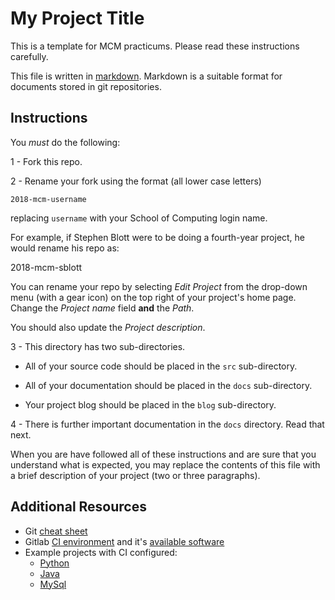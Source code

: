 # My Project Title

This is a template for MCM practicums.  Please read these instructions carefully.

This file is written in
[markdown](https://guides.github.com/features/mastering-markdown/).  Markdown
is a suitable format for documents stored in git repositories.

## Instructions

You *must* do the following:

1 - Fork this repo.

2 - Rename your fork using the format (all lower case letters)

    2018-mcm-username

replacing `username` with your School of Computing login name.

For example, if Stephen Blott were to be doing a fourth-year project, he would rename
his repo as:

 2018-mcm-sblott

You can rename your repo by selecting *Edit Project* from the drop-down menu
(with a gear icon) on the top right of your project's home page.  Change the
*Project name* field **and** the *Path*.

You should also update the *Project description*.

3 - This directory has two sub-directories.

- All of your source code should be placed in the `src` sub-directory.

- All of your documentation should be placed in the `docs` sub-directory.

- Your project blog should be placed in the `blog` sub-directory. 


4 - There is further important documentation in the `docs` directory.  Read that next.

When you are have followed all of these instructions and are sure that you
understand what is expected, you may replace the contents of this file with a
brief description of your project (two or three paragraphs).

## Additional Resources

- Git [cheat sheet](https://gitlab.computing.dcu.ie/sblott/local-gitlab-documentation/blob/master/cheat-sheet.md)
- Gitlab [CI environment](https://gitlab.computing.dcu.ie/sblott/docker-ci-environment) and it's [available software](https://gitlab.computing.dcu.ie/sblott/docker-ci-environment/blob/master/Dockerfile)
- Example projects with CI configured:
   * [Python](https://gitlab.computing.dcu.ie/sblott/test-project-python)
   * [Java](https://gitlab.computing.dcu.ie/sblott/test-project-java)
   * [MySql](https://gitlab.computing.dcu.ie/sblott/test-project-mysql)
